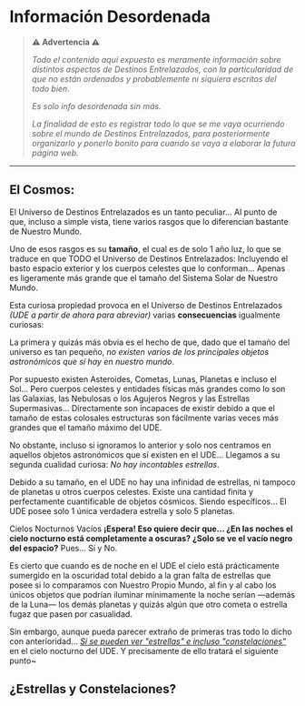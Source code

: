 # Información Desordenada

> **⚠ Advertencia ⚠**
> 
> *Todo el contenido aquí expuesto es meramente información sobre distintos aspectos de Destinos Entrelazados, con la particularidad de que no están ordenados y probablemente ni siquiera escritos del todo bien.*
> 
> *Es solo info desordenada sin más.*
> 
> *La finalidad de esto es registrar todo lo que se me vaya ocurriendo sobre el mundo de Destinos Entrelazados, para posteriormente organizarlo y ponerlo bonito para cuando se vaya a elaborar la futura página web.*

------------

## El Cosmos:
El Universo de Destinos Entrelazados es un tanto peculiar... Al punto de que, incluso a simple vista, tiene varios rasgos que lo diferencian bastante de Nuestro Mundo.

Uno de esos rasgos es su **tamaño**, el cual es de solo 1 año luz, lo que se traduce en que TODO el Universo de Destinos Entrelazados: Incluyendo el basto espacio exterior y los cuerpos celestes que lo conforman... Apenas es ligeramente más grande que el tamaño del Sistema Solar de Nuestro Mundo.

Esta curiosa propiedad provoca en el Universo de Destinos Entrelazados *(UDE a partir de ahora para abreviar)* varias **consecuencias** igualmente curiosas:

La primera y quizás más obvia es el hecho de que, dado que el tamaño del universo es tan pequeño, *no existen varios de los principales objetos astronómicos que sí hay en nuestro mundo*.

Por supuesto existen Asteroides, Cometas, Lunas, Planetas e incluso el Sol... Pero cuerpos celestes y entidades físicas más grandes como lo son las Galaxias, las Nebulosas o los Agujeros Negros y las Estrellas Supermasivas... Directamente son incapaces de existir debido a que el tamaño de estas colosales estructuras son fácilmente varias veces más grandes que el tamaño máximo del UDE.

No obstante, incluso si ignoramos lo anterior y solo nos centramos en aquellos objetos astronómicos que sí existen en el UDE... Llegamos a su segunda cualidad curiosa: *No hay incontables estrellas*.

Debido a su tamaño, en el UDE no hay una infinidad de estrellas, ni tampoco de planetas u otros cuerpos celestes. Existe una cantidad finita y perfectamente cuantificable de objetos cósmicos. Siendo específicos... El UDE posee solo 1 única verdadera estrella y solo 5 planetas.

Cielos Nocturnos Vacíos
**¡Espera! Eso quiere decir que... ¿En las noches el cielo nocturno está completamente a oscuras? ¿Solo se ve el vacío negro del espacio?** Pues... Sí y No.

Es cierto que cuando es de noche en el UDE el cielo está prácticamente sumergido en la oscuridad total debido a la gran falta de estrellas que posee si lo comparamos con Nuestro Propio Mundo, al fin y al cabo los únicos objetos que podrían iluminar mínimamente la noche serían —además de la Luna— los demás planetas y quizás algún que otro cometa o estrella fugaz que pasen por casualidad.

Sin embargo, aunque pueda parecer extraño de primeras tras todo lo dicho con anterioridad... <u>*Sí se pueden ver &quot;estrellas&quot; e incluso &quot;constelaciones&quot;*</u> en el cielo nocturno del UDE. Y precisamente de ello tratará el siguiente punto~

## ¿Estrellas y Constelaciones?
